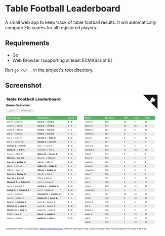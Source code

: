 Table Football Leaderboard
========================

A small web app to keep track of table football results.
It will automatically compute Elo scores for all registered players.

Requirements
------------

  - Go
  - Web Browser (supporting at least ECMAScript 6)

Run `go run .` in the project's root directory.

Screenshot
----------

![Screenshot](.screenshot.png)
